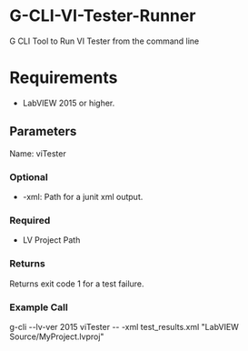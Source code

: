 # G-CLI-VI-Tester-Runner
G CLI Tool to Run VI Tester from the command line

# Requirements

* LabVIEW 2015 or higher.

## Parameters

Name: viTester

### Optional

* -xml: Path for a junit xml output.

### Required

* LV Project Path

### Returns

Returns exit code 1 for a test failure.

### Example Call

g-cli --lv-ver 2015 viTester -- -xml test_results.xml "LabVIEW Source/MyProject.lvproj"
